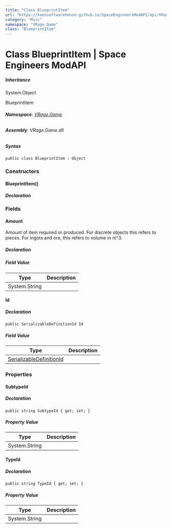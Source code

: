 ```yaml
---
title: "Class BlueprintItem"
url: "https://keensoftwarehouse.github.io/SpaceEngineersModAPI/api/VRage.Game.BlueprintItem.html"
category: "Misc"
namespace: "VRage.Game"
class: "BlueprintItem"
---
```


# Class BlueprintItem | Space Engineers ModAPI

##### Inheritance

System.Object

BlueprintItem

###### **Namespace**: [VRage.Game](https://keensoftwarehouse.github.io/SpaceEngineersModAPI/api/VRage.Game.html)

###### **Assembly**: VRage.Game.dll

##### Syntax

```
public class BlueprintItem : Object
```

### Constructors

#### BlueprintItem()

##### Declaration

### Fields

#### Amount

Amount of item required or produced. For discrete objects this refers to pieces. For ingots and ore, this refers to volume in m^3.

##### Declaration

##### Field Value

| Type | Description |
| --- | --- |
| System.String |     |

#### Id

##### Declaration

```
public SerializableDefinitionId Id
```

##### Field Value

| Type | Description |
| --- | --- |
| [SerializableDefinitionId](https://keensoftwarehouse.github.io/SpaceEngineersModAPI/api/VRage.ObjectBuilders.SerializableDefinitionId.html) |     |

### Properties

#### SubtypeId

##### Declaration

```
public string SubtypeId { get; set; }
```

##### Property Value

| Type | Description |
| --- | --- |
| System.String |     |

#### TypeId

##### Declaration

```
public string TypeId { get; set; }
```

##### Property Value

| Type | Description |
| --- | --- |
| System.String |     |
